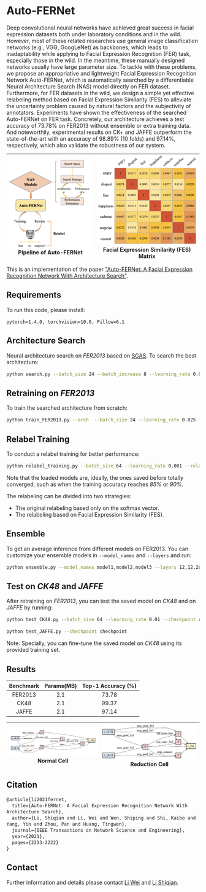 # Auto-FERNet
Deep convolutional neural networks have achieved great success in facial expression datasets both under laboratory conditions and in the wild. However, most of these related researches use general image classification networks (e.g., VGG, GoogLeNet) as backbones, which leads to inadaptability while applying to Facial Expression Recognition (FER) task, especially those in the wild. In the meantime, these manually designed networks usually have large parameter size. To tackle with these problems, we propose an appropriative and lightweight Facial Expression Recognition Network Auto-FERNet, which is automatically searched by a differentiable Neural Architecture Search (NAS) model directly on FER dataset. Furthermore, for FER datasets in the wild, we design a simple yet effective relabeling method based on Facial Expression Similarity (FES) to alleviate the uncertainty problem caused by natural factors and the subjectivity of annotators. Experiments have shown the effectiveness of the searched Auto-FERNet on FER task. Concretely, our architecture achieves a test accuracy of 73.78% on FER2013 without ensemble or extra training data. And noteworthily, experimental results on CK+ and JAFFE outperform the state-of-the-art with an accuracy of 98.89% (10 folds) and 97.14%, respectively, which also validate the robustness of our system.

![overview](images/overview.png)Pipeline of Auto-FERNet | ![FES](images/FES.png)Facial Expression Similarity (FES) Matrix
---|---



This is an implementation of the paper ["Auto-FERNet: A Facial Expression Recognition Network With Architecture Search"](https://ieeexplore.ieee.org/abstract/document/9442348).


## Requirements
To run this code, please install:
```
pytorch=1.4.0, torchvision=10.0, Pillow=6.1
```


## Architecture Search
Neural architecture search on _FER2013_ based on [SGAS](https://arxiv.org/abs/1912.00195). To search the best architecture:
```bash
python search.py --batch_size 24 --batch_increase 8 --learning_rate 0.025
```

## Retraining on _FER2013_
To train the searched architecture from scratch:
```bash
python train_FER2013.py --arch  --batch_size 24 --learning_rate 0.025 --layers 12 --auxiliary_weight 0.4
```


## Relabel Training
To conduct a relabel training for better performance:
```bash
python relabel_training.py --batch_size 64 --learning_rate 0.001 --relabel_threshold 0.2 --fes True --fes_threshold 0.03 --checkpoint checkpoint
```
Note that the loaded models are, ideally, the ones saved before totally converged, such as when the training accuracy reaches _85%_ or _90%_. 

The relabeling can be divided into two strategies:
+ The original relabeling based only on the softmax vector.
+ The relabeling based on Facial Expression Similarity (FES).


## Ensemble
To get an average inference from different models on FER2013. You can customize your ensemble models in `--model_names` and `--layers` and run:
```bash
python ensemble.py --model_names model1,model2,model3 --layers 12,12,20  --batch_size 64
```

## Test on _CK48_ and _JAFFE_
After retraining on _FER2013_, you can test the saved model on _CK48_ and on _JAFFE_ by running:
```bash
python test_CK48.py --batch_size 64 --learning_rate 0.01 --checkpoint checkpoint 
```
```bash
python test_JAFFE.py --checkpoint checkpoint 
```

Note: Specially, you can fine-tune the saved model on _CK48_ using its provided training set.

## Results
|Benchmark|Params(MB)|Top-1 Accuracy (%)|
|:-----:|:-----:|:-----:|
|FER2013|2.1|73.78|
|CK48|2.1|99.37|
|JAFFE|2.1|97.14|

![overview](images/normal.png)Normal Cell | ![FES](images/reduction.png)Reduction Cell
---|---


## Citation
```
@article{li2021fernet,
  title={Auto-FERNet: A Facial Expression Recognition Network With Architecture Search},
  author={Li, Shiqian and Li, Wei and Wen, Shiping and Shi, Kaibo and Yang, Yin and Zhou, Pan and Huang, Tingwen},
  journal={IEEE Transactions on Network Science and Engineering},
  year={2021},
  pages={2213-2222}
}
```

## Contact
Further information and details please contact [Li Wei](liwei9719@126.com) and [Li Shiqian](lishiqian2001@gmail.com).
